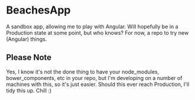 BeachesApp
==========

A sandbox app, allowing me to play with Angular. Will hopefully be in a Production state at some point, but who knows? For now, a repo to try new (Angular) things.

Please Note
-----------

Yes, I know it's not the done thing to have your node_modules, bower_components, etc in your repo, but I'm developing on a number of machines with this, so it's just easier. Should this ever reach Production, I'll tidy this up. Chill :)
